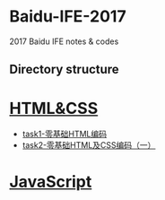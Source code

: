 # Baidu-IFE-2017
2017 Baidu IFE notes & codes

## Directory structure

# [HTML&CSS](https://github.com/zhongshanxian/Baidu-IFE-2017/tree/master/codes/HTML%26CSS)

+ [task1-零基础HTML编码](https://github.com/zhongshanxian/Baidu-IFE-2017/blob/master/codes/HTML%26CSS/task1-html.html)
+ [task2-零基础HTML及CSS编码（一）](https://github.com/zhongshanxian/Baidu-IFE-2017/blob/master/codes/HTML%26CSS/task2-html-css.html)

# [JavaScript](https://github.com/zhongshanxian/Baidu-IFE-2017/tree/master/codes/JavaScript)

